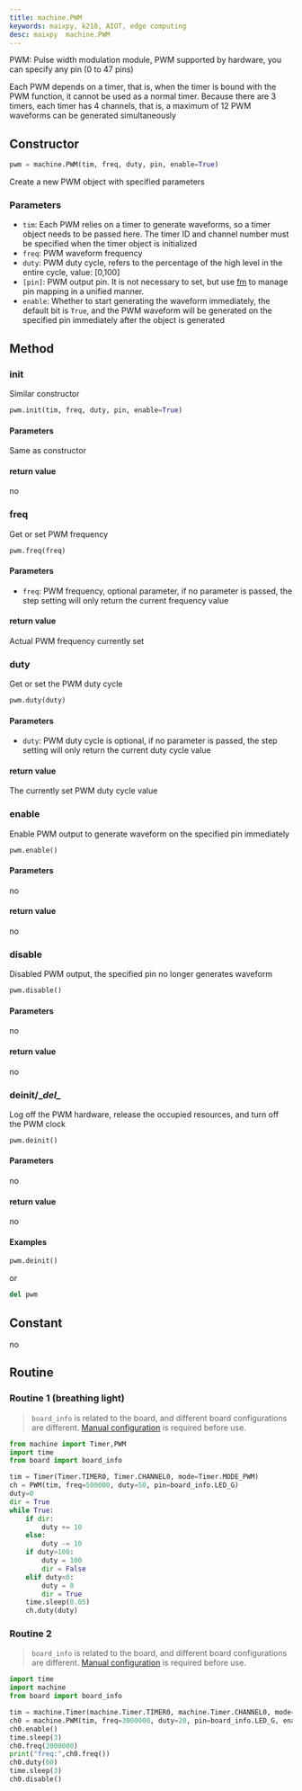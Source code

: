 ```yaml
---
title: machine.PWM
keywords: maixpy, k210, AIOT, edge computing
desc: maixpy  machine.PWM
---
```



PWM: Pulse width modulation module, PWM supported by hardware, you can specify any pin (0 to 47 pins)

Each PWM depends on a timer, that is, when the timer is bound with the PWM function, it cannot be used as a normal timer. Because there are 3 timers, each timer has 4 channels, that is, a maximum of 12 PWM waveforms can be generated simultaneously

## Constructor

```python
pwm = machine.PWM(tim, freq, duty, pin, enable=True)
```

Create a new PWM object with specified parameters

### Parameters

* `tim`: Each PWM relies on a timer to generate waveforms, so a timer object needs to be passed here. The timer ID and channel number must be specified when the timer object is initialized
* `freq`: PWM waveform frequency
* `duty`: PWM duty cycle, refers to the percentage of the high level in the entire cycle, value: [0,100]
* `[pin]`: PWM output pin. It is not necessary to set, but use [fm](../builtin_py/fm.md) to manage pin mapping in a unified manner.
* `enable`: Whether to start generating the waveform immediately, the default bit is `True`, and the PWM waveform will be generated on the specified pin immediately after the object is generated

## Method

### init

Similar constructor

```python
pwm.init(tim, freq, duty, pin, enable=True)
```

#### Parameters

Same as constructor

#### return value

no


### freq

Get or set PWM frequency

```python
pwm.freq(freq)
```

#### Parameters

* `freq`: PWM frequency, optional parameter, if no parameter is passed, the step setting will only return the current frequency value

#### return value

Actual PWM frequency currently set


### duty

Get or set the PWM duty cycle

```python
pwm.duty(duty)
```

#### Parameters

* `duty`: PWM duty cycle is optional, if no parameter is passed, the step setting will only return the current duty cycle value

#### return value

The currently set PWM duty cycle value


### enable

Enable PWM output to generate waveform on the specified pin immediately

```python
pwm.enable()
```

#### Parameters

no

#### return value

no

### disable

Disabled PWM output, the specified pin no longer generates waveform

```python
pwm.disable()
```

#### Parameters

no

#### return value

no

### deinit/\__del\__

Log off the PWM hardware, release the occupied resources, and turn off the PWM clock

```python
pwm.deinit()
```

#### Parameters

no

#### return value

no

#### Examples

```python
pwm.deinit()
```
or
```python
del pwm
```

## Constant

no


## Routine


### Routine 1 (breathing light)

> `board_info` is related to the board, and different board configurations are different. [Manual configuration](../builtin_py/board_info.md) is required before use.

```python
from machine import Timer,PWM
import time
from board import board_info

tim = Timer(Timer.TIMER0, Timer.CHANNEL0, mode=Timer.MODE_PWM)
ch = PWM(tim, freq=500000, duty=50, pin=board_info.LED_G)
duty=0
dir = True
while True:
    if dir:
        duty += 10
    else:
        duty -= 10
    if duty>100:
        duty = 100
        dir = False
    elif duty<0:
        duty = 0
        dir = True
    time.sleep(0.05)
    ch.duty(duty)
```

### Routine 2

> `board_info` is related to the board, and different board configurations are different. [Manual configuration](../builtin_py/board_info.md) is required before use.

```python
import time
import machine
from board import board_info

tim = machine.Timer(machine.Timer.TIMER0, machine.Timer.CHANNEL0, mode=machine.Timer.MODE_PWM)
ch0 = machine.PWM(tim, freq=3000000, duty=20, pin=board_info.LED_G, enable=False)
ch0.enable()
time.sleep(3)
ch0.freq(2000000)
print("freq:",ch0.freq())
ch0.duty(60)
time.sleep(3)
ch0.disable()
```
